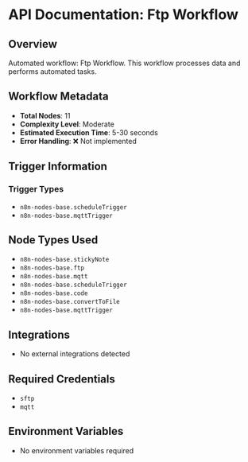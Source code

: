 # API Documentation: Ftp Workflow

## Overview
Automated workflow: Ftp Workflow. This workflow processes data and performs automated tasks.

## Workflow Metadata
- **Total Nodes**: 11
- **Complexity Level**: Moderate
- **Estimated Execution Time**: 5-30 seconds
- **Error Handling**: ❌ Not implemented

## Trigger Information
### Trigger Types
- `n8n-nodes-base.scheduleTrigger`
- `n8n-nodes-base.mqttTrigger`

## Node Types Used
- `n8n-nodes-base.stickyNote`
- `n8n-nodes-base.ftp`
- `n8n-nodes-base.mqtt`
- `n8n-nodes-base.scheduleTrigger`
- `n8n-nodes-base.code`
- `n8n-nodes-base.convertToFile`
- `n8n-nodes-base.mqttTrigger`

## Integrations
- No external integrations detected

## Required Credentials
- `sftp`
- `mqtt`

## Environment Variables
- No environment variables required
